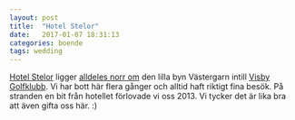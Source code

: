 ```yaml
---
layout: post
title:  "Hotel Stelor"
date:   2017-01-07 18:31:13
categories: boende
tags: wedding
---
```

[Hotel Stelor](http://www.stelor.se) ligger [alldeles norr om](https://goo.gl/maps/kBJ2iUybynM2) den lilla byn Västergarn intill [Visby Golfklubb](http://www.visbygk.com). Vi har bott här flera gånger och alltid haft riktigt fina besök. På stranden en bit från hotellet förlovade vi oss 2013. Vi tycker det är lika bra att även gifta oss här. :)